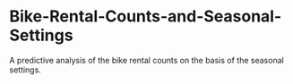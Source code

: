 # Bike-Rental-Counts-and-Seasonal-Settings
A predictive analysis of the bike rental counts on the basis of the seasonal settings.
